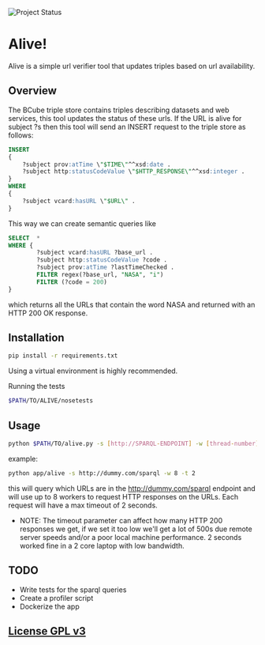 ![Project Status](http://img.shields.io/badge/status-alpha-red.svg)


**Alive!**
===================

Alive is a simple url verifier tool that updates triples based on url availability.

Overview
-------------------

The BCube triple store contains triples describing datasets and web services, this tool updates the status of these urls.
If the URL is alive for subject ?s then this tool will send an INSERT request to the triple store as follows:

```sql
INSERT
{
    ?subject prov:atTime \"$TIME\"^^xsd:date .
    ?subject http:statusCodeValue \"$HTTP_RESPONSE\"^^xsd:integer .
}
WHERE
{
    ?subject vcard:hasURL \"$URL\" .
}
```

This way we can create semantic queries like

```sql
SELECT  *
WHERE {
        ?subject vcard:hasURL ?base_url .
        ?subject http:statusCodeValue ?code .
        ?subject prov:atTime ?lastTimeChecked .
        FILTER regex(?base_url, "NASA", "i")
        FILTER (?code = 200)
}
```

which returns all the URLs that contain the word NASA and returned with an HTTP 200 OK response.


Installation
---------------

```sh
pip install -r requirements.txt
```

Using a virtual environment is highly recommended.

Running the tests

```sh
$PATH/TO/ALIVE/nosetests
```

Usage
---------------


```sh
python $PATH/TO/alive.py -s [http://SPARQL-ENDPOINT] -w [thread-number] -t [timeout for a URL] -v [verbose]
```

example:

```sh
python app/alive -s http://dummy.com/sparql -w 8 -t 2
```

this will query which URLs are in the http://dummy.com/sparql endpoint and will use up to 8 workers to request 
HTTP responses on the URLs. Each request will have a max timeout of 2 seconds.

* NOTE: The timeout parameter can affect how many HTTP 200 responses we get, if we set it too low we'll get a lot of 500s due
remote server speeds and/or a poor local machine performance. 2 seconds worked fine in a 2 core laptop with low bandwidth.



TODO
----------------
* Write tests for the sparql queries
* Create a profiler script
* Dockerize the app



[License GPL v3](LICENSE)
-------------------